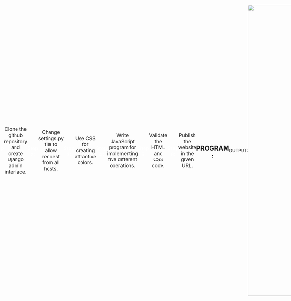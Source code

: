 # Ex.08 Design of a Standard Calculator
## Date:21/12/2023

## AIM:
To design a web application for a standard calculator with minimum five operations.

## DESIGN STEPS:

### Step 1:
Clone the github repository and create Django admin interface.

### Step 2:
Change settings.py file to allow request from all hosts.

### Step 3:
Use CSS for creating attractive colors.

### Step 4:
Write JavaScript program for implementing five different operations.

### Step 5:
Validate the HTML and CSS code.

### Step 6:
Publish the website in the given URL.

## PROGRAM :
<html>
<head>
  <meta charset="UTF-8">
  <meta http-equiv="X-UA-Compatible" content="IE=edge">
  <meta name="viewport" content="width=device-width, initial-scale=1.0">
  <title>Calculator</title>
  <link rel="preconnect" href="https://fonts.gstatic.com">
<link href="https://fonts.googleapis.com/css2?family=Inter:wght@300;400;500;600;700&display=swap" rel="stylesheet">
<link rel="stylesheet" href="style.css">
</head>
<body style= "background-image: url('1\ bg.jpeg')" align="center">
    
    <div class="card">
        

      <div class="calculator">
        <h3 class="card-title" >DURGA<br> 212223230050</h3>
        
        <form>
          <div class="display">
            <input type="text" name="display">
          </div>
          <div>
            <input type="button" value="AC" onclick="display.value = '' " class="operator">
            <input type="button" value="DE" onclick="display.value =  display.value.toString().slice(0,-1)" class="operator">
            <input type="button" value="." onclick="display.value += '.' " class="operator">
            <input type="button" value="/" onclick="display.value += '/' " class="operator">
          </div>
          <div>
            <input type="button" value="7" onclick="display.value += '7' ">
            <input type="button" value="8" onclick="display.value += '8' ">
            <input type="button" value="9" onclick="display.value += '9' ">
            <input type="button" value="*" onclick="display.value += '*' " class="operator">
          </div>
          <div>
            <input type="button" value="4" onclick="display.value += '4' ">
            <input type="button" value="5" onclick="display.value += '5' ">
            <input type="button" value="6" onclick="display.value += '6' ">
            <input type="button" value="-" onclick="display.value += '-' " class="operator">
          </div>
          <div>
            <input type="button" value="1" onclick="display.value += '1' ">
            <input type="button" value="2" onclick="display.value += '2' ">
            <input type="button" value="3" onclick="display.value += '3' ">
            <input type="button" value="+" onclick="display.value += '+' " class="operator">
          </div>
          <div>
            <input type="button" value="00" onclick="display.value += '00' ">
            <input type="button" value="0" onclick="display.value += '0' ">
            <input type="button" value="=" onclick="display.value = eval(display.value)" class="equal operator">
          </div>
        </form>
      </div>
<style>
body{
  width:95%;
  height:90vh;
  display: flex;
  justify-content: center;
  align-items: center;
  background: linear-gradient(90deg, #edc0bf 0,#c4caef 58%);
  background-attachment: fixed;
  background-repeat: no-repeat;
  background-size: cover;
}
h3{
  color: #fff;
}

.card-title {
  font-size: 22px;
}

p, a {
  font-size: 1rem;
}

a {
  color: #4d4ae8;
  text-decoration: none;
}
.shape {
  position: absolute;
  width: 150px;
  top: .5rem;
  left: .5rem;
}
.calculator{
  background: #3a4452;
  padding: 20px;
  border-radius: 10px;
  width: 400px;
  height: auto;
	backdrop-filter: blur(50%);
  background-color: rgba(255, 255, 255, 0.2); /* Semi-transparent background */
  border-radius: 10px;
  box-shadow: 0 15px 30px rgb(0, 0, 0); /* Soft, diffused shadow */
  backdrop-filter: blur(4px); /* Creates the blurry, frosted glass effect */
  -webkit-backdrop-filter: blur(4px); /* For Safari */
  padding: 20px;
}
.calculator form input{
  border: 0;
  outline: 0;
  width: 60px;
  height: 60px;
  border-radius: 10px;
  box-shadow: -8px -8px 15px rgb(0, 0, 0),5px 5px 15px rgb(0, 0, 0);
  background: transparent;
  font-size: 20px;
  color: #fff;
  cursor: pointer;
  margin: 10px;
}

form .display{
  display: flex;
  justify-content: flex-end;
  margin: 20px 0;
}
form .display input{
  text-align: right;
  flex: 1;
  font-size: 45px;
  box-shadow: none;
}
form input.equal{
  width: 145px;
}
form input.operator{
  color:#33ffd8;
}
</style>
    </div>
   
</body>


</html

## OUTPUT:
<img width="960" alt="Screenshot 2023-12-21 184736" src="https://github.com/DurgaV240106/Calc/assets/144870878/1f0c9cf7-bcd6-4260-a8b5-220f48d0b8ec">


## RESULT:
The program for designing a standard calculator using HTML and CSS is executed successfully.
